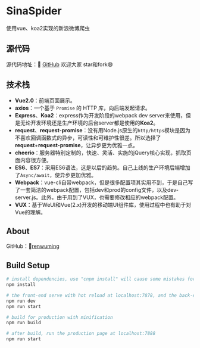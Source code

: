 # SinaSpider
使用vue、koa2实现的新浪微博爬虫

## 源代码
源代码地址：🔗 [GitHub](https://github.com/renwuming/SinaSpider) 
欢迎大家 star和fork😄

## 技术栈
* **Vue2.0**：前端页面展示。
* **axios**：一个基于 `Promise` 的 HTTP 库，向后端发起请求。
* **Express**、**Koa2**：express作为开发阶段的webpack dev server来使用，但是无论开发环境还是生产环境的后台server都是使用的**Koa2**。
* **request**、**request-promise**：没有用Node.js原生的`http/https`模块是因为不喜欢回调函数式的异步，可读性和可维护性很差。所以选择了**request**+**request-promise**，让异步更为优雅一点。
* **cheerio**：服务器特别定制的，快速、灵活、实施的jQuery核心实现，抓取页面内容很方便。
* **ES6**、**ES7**：采用ES6语法，这是以后的趋势。自己上线的生产环境后端增加了`Async/await`，使异步更加优雅。
* **Webpack**：vue-cli自带webpack，但是很多配置项其实用不到，于是自己写了一套简洁的webpack配置，包括dev和prod的config文件，以及dev-server.js。此外，由于用到了VUX，也需要修改相应的webpack配置。
* **VUX**：基于WeUI和Vue(2.x)开发的移动端UI组件库，使用过程中也有助于对Vue的理解。

## About
GitHub：🔗[renwuming](https://github.com/renwuming)

## Build Setup

``` bash
# install dependencies, use "cnpm install" will cause some mistakes for VUX
npm install

# the front-end serve with hot reload at localhost:7878, and the back-end serve at localost:7888
npm run dev
npm run start

# build for production with minification
npm run build

# after build, run the production page at localhost:7888
npm run start

```

